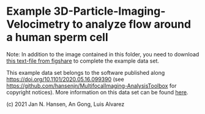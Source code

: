 # Example 3D-Particle-Imaging-Velocimetry to analyze flow around a human sperm cell
Note: In addition to the image contained in this folder, you need to download [this text-file from figshare](https://doi.org/10.6084/m9.figshare.14587509) to complete the example data set.

This example data set belongs to the software published along https://doi.org/10.1101/2020.05.16.099390 (see https://github.com/hansenjn/MultifocalImaging-AnalysisToolbox for copyright notices).
More information on this data set can be found [here](https://github.com/hansenjn/MultifocalImaging-AnalysisToolbox/blob/master/Matlab%20scripts/).

(c) 2021 Jan N. Hansen, An Gong, Luis Alvarez